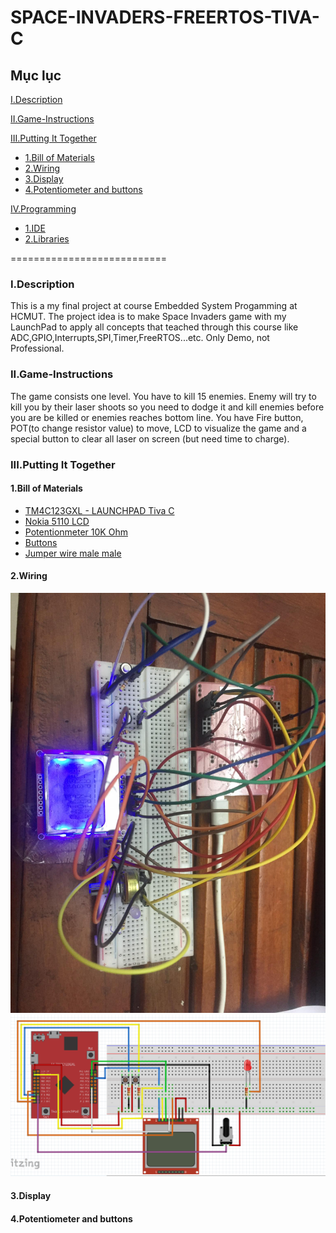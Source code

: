 # SPACE-INVADERS-FREERTOS-TIVA-C
## Mục lục
[I.Description](#Description)

[II.Game-Instructions](#Game)

[III.Putting It Together](#PuttingItTogether)
- [1.Bill of Materials](#BillofMaterials)
- [2.Wiring](#Wiring)
- [3.Display](#Display)
- [4.Potentiometer and buttons](#4)

[IV.Programming](#Programming)
- [1.IDE](#IDE)
- [2.Libraries](#Lib)

===========================

<a name="Description"></a>
### I.Description
This is a my final project at course Embedded System Progamming at HCMUT. The project idea is to make Space Invaders game with my LaunchPad to apply all concepts that teached through this course like ADC,GPIO,Interrupts,SPI,Timer,FreeRTOS...etc. Only Demo, not Professional. 
<a name="Game"></a>
### II.Game-Instructions
The game consists one level. You have to kill 15 enemies. Enemy will try to kill you by their laser shoots so you need to dodge it and kill enemies before you are be killed or enemies reaches bottom line. You have Fire button, POT(to change resistor value) to move, LCD to visualize the game and a special button to clear all laser on screen (but need time to charge). 
<a name="PuttingItTogether"></a>
### III.Putting It Together
<a name="BillofMaterials"></a>
#### 1.Bill of Materials
- [TM4C123GXL - LAUNCHPAD Tiva C](https://www.ti.com/tool/EK-TM4C123GXL)
- [Nokia 5110 LCD](https://www.sparkfun.com/products/10168)
- [Potentionmeter 10K Ohm](https://www.amazon.com/Best-Sellers-Potentiometers/zgbs/industrial/306810011)
- [Buttons](http://www.eu.diigiit.com/mini-pushbutton-switch)
- [Jumper wire male male](https://www.amazon.com/Solderless-Flexible-Breadboard-Jumper-Arduino/dp/B00ARTWJ44)
<a name="Wiring"></a>
#### 2.Wiring
<a name="Display"></a>
![](1.jpg)
![](2.png)
#### 3.Display
<a name="4"></a>
#### 4.Potentiometer and buttons
